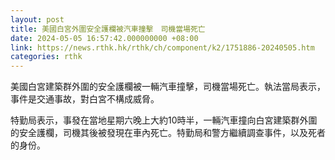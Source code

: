 ```yaml
---
layout: post
title: 美國白宮外圍安全護欄被汽車撞擊　司機當場死亡
date: 2024-05-05 16:57:42.000000000 +08:00
link: https://news.rthk.hk/rthk/ch/component/k2/1751886-20240505.htm
categories: rthk
---
```


美國白宮建築群外圍的安全護欄被一輛汽車撞擊，司機當場死亡。執法當局表示，事件是交通事故，對白宮不構成威脅。

特勤局表示，事發在當地星期六晚上大約10時半，一輛汽車撞向白宮建築群外圍的安全護欄，司機其後被發現在車內死亡。特勤局和警方繼續調查事件，以及死者的身份。
